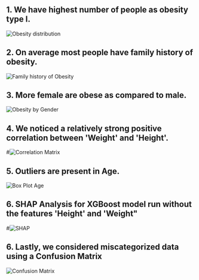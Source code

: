 ## 1. We have highest number of people as obesity type I.


![Obesity distribution](https://github.com/user-attachments/assets/95345797-f4d4-40a7-93c2-060ed4caa992)


## 2. On average most people have family history of obesity.


![Family history of Obesity](https://github.com/user-attachments/assets/066f6f36-e370-4bea-a00f-b7e754fc285e)


## 3. More female are obese as compared to male.


![Obesity by Gender](https://github.com/user-attachments/assets/e9d152ee-3248-41e1-a019-ee8cfab3822d)


## 4. We noticed a relatively strong positive correlation between 'Weight' and 'Height'.


#![Correlation Matrix](https://github.com/user-attachments/assets/e26b4691-e670-4dbc-bbd0-990c732c6ad4)



## 5. Outliers are present in Age.

![Box Plot Age](https://github.com/user-attachments/assets/8aecb4df-ee2c-4b4f-be22-dac1fa34ef0e)


## 6. SHAP Analysis for XGBoost model run without the features 'Height' and 'Weight"


#![SHAP](https://github.com/user-attachments/assets/c29f0b8e-7034-4f8c-b3c8-c8c009833ae6)



## 6. Lastly, we considered miscategorized data using a **Confusion Matrix**


![Confusion Matrix](https://github.com/user-attachments/assets/3c33943f-fd14-4586-a9a1-6a2d48c4df23)
